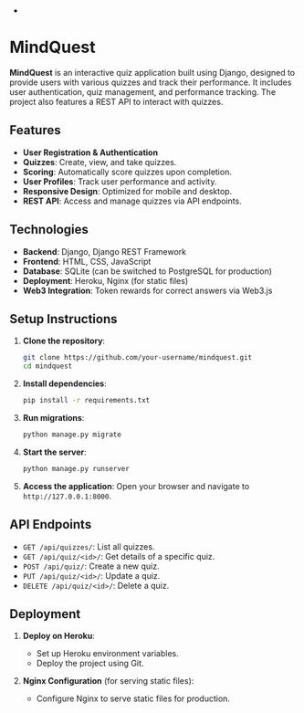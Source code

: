 -

# MindQuest

**MindQuest** is an interactive quiz application built using Django, designed to provide users with various quizzes and track their performance. It includes user authentication, quiz management, and performance tracking. The project also features a REST API to interact with quizzes.

## Features

- **User Registration & Authentication**
- **Quizzes**: Create, view, and take quizzes.
- **Scoring**: Automatically score quizzes upon completion.
- **User Profiles**: Track user performance and activity.
- **Responsive Design**: Optimized for mobile and desktop.
- **REST API**: Access and manage quizzes via API endpoints.

## Technologies

- **Backend**: Django, Django REST Framework
- **Frontend**: HTML, CSS, JavaScript
- **Database**: SQLite (can be switched to PostgreSQL for production)
- **Deployment**: Heroku, Nginx (for static files)
- **Web3 Integration**: Token rewards for correct answers via Web3.js

## Setup Instructions

1. **Clone the repository**:
   ```bash
   git clone https://github.com/your-username/mindquest.git
   cd mindquest
   ```

2. **Install dependencies**:
   ```bash
   pip install -r requirements.txt
   ```

3. **Run migrations**:
   ```bash
   python manage.py migrate
   ```

4. **Start the server**:
   ```bash
   python manage.py runserver
   ```

5. **Access the application**:
   Open your browser and navigate to `http://127.0.0.1:8000`.

## API Endpoints

- `GET /api/quizzes/`: List all quizzes.
- `GET /api/quiz/<id>/`: Get details of a specific quiz.
- `POST /api/quiz/`: Create a new quiz.
- `PUT /api/quiz/<id>/`: Update a quiz.
- `DELETE /api/quiz/<id>/`: Delete a quiz.

## Deployment

1. **Deploy on Heroku**:
   - Set up Heroku environment variables.
   - Deploy the project using Git.

2. **Nginx Configuration** (for serving static files):
   - Configure Nginx to serve static files for production.
